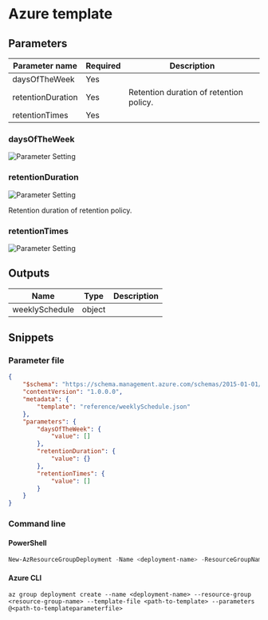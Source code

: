 # Azure template

## Parameters

Parameter name | Required | Description
-------------- | -------- | -----------
daysOfTheWeek  | Yes      |
retentionDuration | Yes      | Retention duration of retention policy.
retentionTimes | Yes      |

### daysOfTheWeek

![Parameter Setting](https://img.shields.io/badge/parameter-required-orange?style=flat-square)



### retentionDuration

![Parameter Setting](https://img.shields.io/badge/parameter-required-orange?style=flat-square)

Retention duration of retention policy.

### retentionTimes

![Parameter Setting](https://img.shields.io/badge/parameter-required-orange?style=flat-square)



## Outputs

Name | Type | Description
---- | ---- | -----------
weeklySchedule | object |

## Snippets

### Parameter file

```json
{
    "$schema": "https://schema.management.azure.com/schemas/2015-01-01/deploymentParameters.json#",
    "contentVersion": "1.0.0.0",
    "metadata": {
        "template": "reference/weeklySchedule.json"
    },
    "parameters": {
        "daysOfTheWeek": {
            "value": []
        },
        "retentionDuration": {
            "value": {}
        },
        "retentionTimes": {
            "value": []
        }
    }
}
```

### Command line

#### PowerShell

```powershell
New-AzResourceGroupDeployment -Name <deployment-name> -ResourceGroupName <resource-group-name> -TemplateFile <path-to-template> -TemplateParameterFile <path-to-templateparameter>
```

#### Azure CLI

```text
az group deployment create --name <deployment-name> --resource-group <resource-group-name> --template-file <path-to-template> --parameters @<path-to-templateparameterfile>
```
